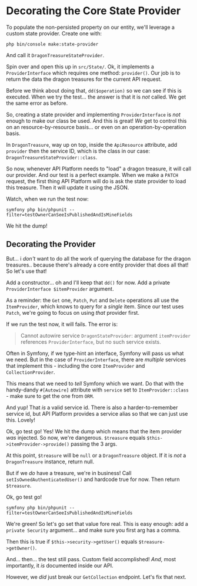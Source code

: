 # Decorating the Core State Provider

To populate the non-persisted property on our entity, we'll leverage a custom
state provider. Create one with:

```terminal
php bin/console make:state-provider
```

And call it `DragonTreasureStateProvider`.

Spin over and open this up in `src/State/`. Ok, it implements a `ProviderInterface`
which requires one method: `provider()`. Our job is to return the data the
dragon treasures for the current API request.

Before we think about doing that, `dd($operation)` so we can see if this is
executed. When we try the test... the answer is that it is *not* called. We
get the same error as before.

So, creating a state provider and implementing `ProviderInterface` is *not*
enough to make our class be used. And this is great! *We* get to control this
on an resource-by-resource basis... or even on an operation-by-operation basis.

In `DragonTreasure`, way up on top, inside the `ApiResource` attribute, add
`provider` then the service ID, which is the class in our case:
`DragonTreasureStateProvider::class`.

So now, whenever API Platform needs to "load" a dragon treasure, it will call
our provider. And our test is a perfect example. When we make a `PATCH` request,
the first thing API Platform will do is ask the state provider to load this
treasure. Then it will update it using the JSON.

Watch, when we run the test now:

```terminal-silent
symfony php bin/phpunit --filter=testOwnerCanSeeIsPublishedAndIsMineFields
```

We hit the dump!

## Decorating the Provider

But... i *don't* want to do all the work of querying the database for the dragon
treasures.. because there's already a core entity provider that does all that!
So let's use that!

Add a constructor... oh and I'll keep that `dd()` for now. Add a
private `ProviderInterface $itemProvider` argument.

As a reminder: the `Get` one, `Patch`, `Put` and `Delete` operations all use
the `ItemProvider`, which knows to query for a *single* item. Since our test uses
`Patch`, we're going to focus on using *that* provider first.

If we run the test now, it will fails. The error is:

> Cannot autowire service `DragonStateProvider`: argument `itemProvider` references
> `ProviderInterface`, but no such service exists.

Often in Symfony, if we type-hint an interface, Symfony will pass us what we need.
But in the case of `ProviderInterface`, there are *multiple* services that implement
this - including the core `ItemProvider` and `CollectionProvider`.

This means that we need to *tell* Symfony which we want. Do that with the handy-dandy
`#[Autowire]` attribute with `service` set to `ItemProvider::class` - make sure to
get the one from `ORM`.

And yup! That *is* a valid service id. There is also a harder-to-remember service
id, but API Platform provides a service alias so that we can just use this. Lovely!

Ok, go test go! Yes! We hit the dump which means that the item provider *was*
injected. So now, we're dangerous. `$treasure` equals `$this->itemProvider->provide()`
passing the 3 args.

At this point, `$treasure` will be `null` or a `DragonTreasure` object. If it is
*not* a `DragonTreasure` instance, return null.

But if we *do* have a treasure, we're in business! Call `setIsOwnedAuthenticatedUser()`
and hardcode true for now. Then return `$treasure`.

Ok, go test go!

```terminal-silent
symfony php bin/phpunit --filter=testOwnerCanSeeIsPublishedAndIsMineFields
```

We're green! So let's go set that value fore real. This is easy enough:  add a
`private Security` argument... and make sure you first arg has a comma.

Then this is true if `$this->security->getUser()` equals `$treasure->getOwner()`.

And... then... the test still pass. Custom field accomplished! *And*, most importantly,
it *is* documented inside our API.

However, we *did* just break our `GetCollection` endpoint. Let's fix that next.

